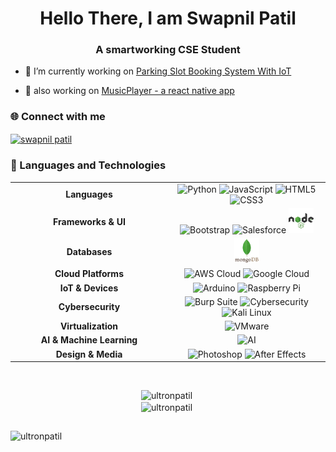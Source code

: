 <h1 align="center">Hello There, I am Swapnil Patil</h1>
<h3 align="center">A smartworking CSE Student</h3>

- 🔭 I’m currently working on [Parking Slot Booking System With IoT](https://github.com/ultronpatil/park_your_ride)

- 🧮 also working on [MusicPlayer - a react native app](https://github.com/ultronpatil/MusicPlayer_React_native)

### 🌐 Connect with me
<p align="left">
<a href="https://linkedin.com/in/swapnil patil" target="blank"><img align="center" src="https://raw.githubusercontent.com/rahuldkjain/github-profile-readme-generator/master/src/images/icons/Social/linked-in-alt.svg" alt="swapnil patil" height="30" width="40" /></a>
</p>




### 🧠 Languages and Technologies

<div align="center">

<table style="width:100%;">
  <tr align="center">
    <td width="50%"><strong>Languages</strong></td>
    <td width="50%">
      <img width="40px" src="https://img.icons8.com/color/48/000000/python.png" alt="Python"/>
      <img width="40px" src="https://img.icons8.com/color/48/000000/javascript.png" alt="JavaScript"/>
      <img width="40px" src="https://img.icons8.com/color/48/000000/html-5.png" alt="HTML5"/>
      <img width="40px" src="https://img.icons8.com/color/48/000000/css3.png" alt="CSS3"/>
    </td>
  </tr>

  <tr align="center">
    <td><strong>Frameworks & UI</strong></td>
    <td>
      <img width="40px" src="https://img.icons8.com/color/48/000000/bootstrap.png" alt="Bootstrap"/>
      <img width="40px" src="https://img.icons8.com/ios-filled/50/2489ca/salesforce.png" alt="Salesforce"/>
      <img width="40px" src="https://raw.githubusercontent.com/devicons/devicon/master/icons/nodejs/nodejs-original-wordmark.svg" alt="Node.js"/>
    </td>
  </tr>

  <tr align="center">
    <td><strong>Databases</strong></td>
    <td>
      <img width="40px" src="https://raw.githubusercontent.com/devicons/devicon/master/icons/mongodb/mongodb-original-wordmark.svg" alt="MongoDB"/>
    </td>
  </tr>

  <tr align="center">
    <td><strong>Cloud Platforms</strong></td>
    <td>
      <img width="40px" src="https://img.icons8.com/color/48/000000/amazon-web-services.png" alt="AWS Cloud"/>
      <img width="40px" src="https://img.icons8.com/color/48/000000/google-cloud.png" alt="Google Cloud"/>
    </td>
  </tr>

  <tr align="center">
    <td><strong>IoT & Devices</strong></td>
    <td>
      <img width="40px" src="https://img.icons8.com/ios-filled/50/000000/arduino.png" alt="Arduino"/>
      <img width="40px" src="https://upload.wikimedia.org/wikipedia/en/c/cb/Raspberry_Pi_Logo.svg" alt="Raspberry Pi"/>
    </td>
  </tr>

  <tr align="center">
    <td><strong>Cybersecurity</strong></td>
    <td>
      <img width="40px" src="https://avatars.githubusercontent.com/u/23945339?s=200&v=4" alt="Burp Suite"/>
      <img width="40px" src="https://img.icons8.com/color/48/000000/security-checked.png" alt="Cybersecurity"/>
      <img width="40px" src="https://github.com/ultronpatil/ultronpatil/assets/108104108/9998f7c0-0165-4c5c-a207-8e9b6ea78d18" alt="Kali Linux"/>
    </td>
  </tr>

  <tr align="center">
    <td><strong>Virtualization</strong></td>
    <td>
      <img width="40px" src="https://img.icons8.com/color/48/000000/vmware.png" alt="VMware"/>
    </td>
  </tr>

  <tr align="center">
    <td><strong>AI & Machine Learning</strong></td>
    <td>
      <img width="40px" src="https://img.icons8.com/color/48/000000/artificial-intelligence.png" alt="AI"/>
    </td>
  </tr>

  <tr align="center">
    <td><strong>Design & Media</strong></td>
    <td>
      <img width="40px" src="https://img.icons8.com/color/48/000000/adobe-photoshop.png" alt="Photoshop"/>
      <img width="40px" src="https://img.icons8.com/color/48/000000/adobe-after-effects.png" alt="After Effects"/>
    </td>
  </tr>
</table>

</div>




<br/>

<div style="display: flex; justify-content: center;"><div><p><img align="left" src="https://github-readme-stats.vercel.app/api/top-langs?username=ultronpatil&show_icons=true&locale=en&layout=compact" alt="ultronpatil" /></p><p>&nbsp;<img align="center" src="https://github-readme-stats.vercel.app/api?username=ultronpatil&show_icons=true&locale=en" alt="ultronpatil" /></p></div></div>

<p><img align="center" src="https://github-readme-streak-stats.herokuapp.com/?user=ultronpatil&" alt="ultronpatil" /></p>
